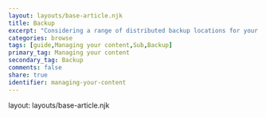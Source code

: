 ```yaml
---
layout: layouts/base-article.njk
title: Backup
excerpt: "Considering a range of distributed backup locations for your data."
categories: browse
tags: [guide,Managing your content,Sub,Backup]
primary_tag: Managing your content
secondary_tag: Backup
comments: false
share: true
identifier: managing-your-content
---
```

layout: layouts/base-article.njk